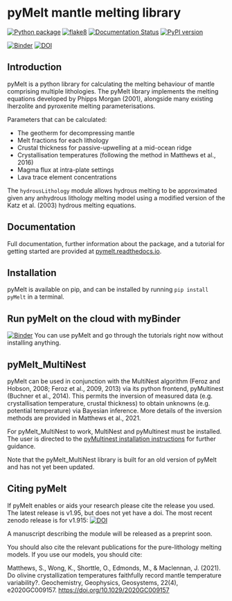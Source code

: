 
# pyMelt mantle melting library

[![Python package](https://github.com/simonwmatthews/pyMelt/actions/workflows/python-package.yml/badge.svg)](https://github.com/simonwmatthews/pyMelt/actions/workflows/python-package.yml)
[![flake8](https://github.com/simonwmatthews/pyMelt/actions/workflows/flake8.yml/badge.svg)](https://github.com/simonwmatthews/pyMelt/actions/workflows/flake8.yml)
[![Documentation Status](https://readthedocs.org/projects/pymelt/badge/?version=latest)](https://pymelt.readthedocs.io/en/latest/?badge=latest)
[![PyPI version](https://badge.fury.io/py/pyMelt.svg)](https://badge.fury.io/py/pyMelt)

[![Binder](https://mybinder.org/badge_logo.svg)](https://mybinder.org/v2/gh/simonwmatthews/pyMelt/HEAD?labpath=docs%2Ftutorial%2Ftutorial1.ipynb)
[![DOI](https://zenodo.org/badge/DOI/10.5281/zenodo.5513675.svg)](https://doi.org/10.5281/zenodo.5513675)


## Introduction

pyMelt is a python library for calculating the melting behaviour of mantle comprising multiple lithologies. The pyMelt library implements the melting equations developed by Phipps Morgan (2001), alongside many existing lherzolite and pyroxenite melting parameterisations.

Parameters that can be calculated:

* The geotherm for decompressing mantle
* Melt fractions for each lithology
* Crustal thickness for passive-upwelling at a mid-ocean ridge
* Crystallisation temperatures (following the method in Matthews et al., 2016)
* Magma flux at intra-plate settings
* Lava trace element concentrations

The `hydrousLithology` module allows hydrous melting to be approximated given any anhydrous lithology melting model using a modified version of the Katz et al. (2003) hydrous melting equations.

## Documentation
Full documentation, further information about the package, and a tutorial for getting started are
provided at [pymelt.readthedocs.io](http://pymelt.readthedocs.io).

## Installation
pyMelt is available on pip, and can be installed by running `pip install pyMelt` in a terminal.

## Run pyMelt on the cloud with myBinder
[![Binder](https://mybinder.org/badge_logo.svg)](https://mybinder.org/v2/gh/simonwmatthews/pyMelt/HEAD?labpath=docs%2Ftutorial%2Ftutorial1.ipynb)
You can use pyMelt and go through the tutorials right now without installing anything.

## pyMelt_MultiNest
pyMelt can be used in conjunction with the MultiNest algorithm (Feroz and Hobson, 2008; Feroz et al., 2009, 2013) via its python frontend, pyMultinest (Buchner et al., 2014). This permits the inversion of measured data (e.g. crystallisation temperature, crustal thickness) to obtain unknowns (e.g. potential temperature) via Bayesian inference. More details of the inversion methods are provided in Matthews et al., 2021.

For pyMelt_MultiNest to work, MultiNest and pyMultinest must be installed. The user is directed to the [pyMultinest installation instructions](https://johannesbuchner.github.io/PyMultiNest/) for further guidance.

Note that the pyMelt_MultiNest library is built for an old version of pyMelt and has not yet been updated.

## Citing pyMelt
If pyMelt enables or aids your research please cite the release you used. The latest release is v1.95, but does not yet have a doi. The most recent zenodo release is for v1.915:
[![DOI](https://zenodo.org/badge/DOI/10.5281/zenodo.5513675.svg)](https://doi.org/10.5281/zenodo.5513675)

A manuscript describing the module will be released as a preprint soon.

You should also cite the relevant publications for the pure-lithology melting models. If you use our models, you should cite:

Matthews, S., Wong, K., Shorttle, O., Edmonds, M., & Maclennan, J. (2021). Do olivine crystallization temperatures faithfully record mantle temperature variability?. Geochemistry, Geophysics, Geosystems, 22(4), e2020GC009157. https://doi.org/10.1029/2020GC009157
